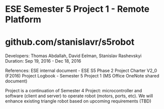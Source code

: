 # ESE Semester 5 Project 1 - Remote Platform
# github.com/stanislavr/s5robot

Developers: Thomas Abdallah, David Eelman, Stanislav Rashevskyi
Duration: Sep 19, 2016 - Dec 18, 2016

References:
  ESE internal document -  ESE S5 Phase 2 Project Charter V2_0 (F2016)
  Project Logbook - Semester 5 Project 1 (MS Office OneNote shared document)

Project is a continuation of Semester 4 Project: microcontroller and software (client and server) to operate robot (motors, ports, etc). We will enhance existing triangle robot based on upcoming requirements (TBD)

